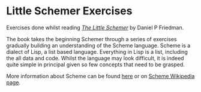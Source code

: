 Little Schemer Exercises
========================

Exercises done whilst reading *[The Little Schemer](http://www.ccs.neu.edu/home/matthias/BTLS/)* by Daniel P Friedman.

The book takes the beginning Schemer through a series of exercises gradually building an understanding of the Scheme language. Scheme is a dialect of Lisp, a list based language. Everything in Lisp is a list, including the all data and code. Whilst the language may look difficult, it is indeed quite simple in principal given so few concepts that need to be grasped.

More information about Scheme can be found [here](http://schemers.org/) or on [Scheme Wikipedia page](http://en.wikipedia.org/wiki/Scheme_%28programming_language%29).
